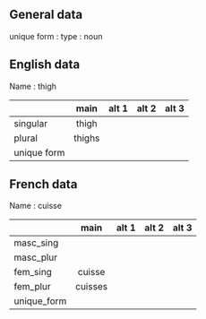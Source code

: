 ## General data

unique form :
type : noun

## English data

Name : thigh

|             |  main  | alt 1 | alt 2 | alt 3 |
| :---------- | :----: | :---: | :---: | ----- |
| singular    | thigh  |       |       |       |
| plural      | thighs |       |       |       |
| unique form |        |       |       |       |

## French data

Name : cuisse

|             |  main   | alt 1 | alt 2 | alt 3 |
| :---------- | :-----: | :---: | :---: | :---: |
| masc_sing   |         |       |       |       |
| masc_plur   |         |       |       |       |
| fem_sing    | cuisse  |       |       |       |
| fem_plur    | cuisses |       |       |       |
| unique_form |         |       |       |       |


